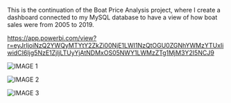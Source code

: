 This is the continuation of the Boat Price Analysis project, where I create a dashboard connected to my MySQL database to have a view of how boat sales were from 2005 to 2019.


https://app.powerbi.com/view?r=eyJrIjoiNzQ2YWQyMTYtY2ZkZi00NjE1LWI1NzQtOGU0ZGNhYWMzYTUxIiwidCI6Ijg5NzE1ZjljLTUyYjAtNDMxOS05NWY1LWMzZTg1MjM3Y2I5NCJ9


![IMAGE 1](https://github.com/AmaroRegly/boat_prices_dashboard1/assets/151293110/9e009ee5-a072-4e30-8c85-5d7da54950a8)

![IMAGE 2](https://github.com/AmaroRegly/boat_prices_dashboard1/assets/151293110/7aa40db0-02c2-4733-80ab-8a818f364e65)

![IMAGE 3](https://github.com/AmaroRegly/boat_prices_dashboard1/assets/151293110/53b845b7-69e8-4a56-b85f-56343435aed9)
